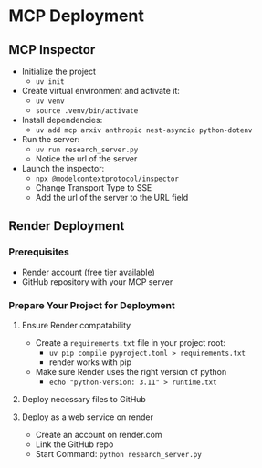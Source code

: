 # MCP Deployment

## MCP Inspector

- Initialize the project
    - `uv init`
- Create virtual environment and activate it:
    - `uv venv`
    - `source .venv/bin/activate`
- Install dependencies:
    - `uv add mcp arxiv anthropic nest-asyncio python-dotenv`
- Run the server:
    - `uv run research_server.py`
    - Notice the url of the server
- Launch the inspector:
    - `npx @modelcontextprotocol/inspector`
    - Change Transport Type to SSE
    - Add the url of the server to the URL field

## Render Deployment

### Prerequisites
- Render account (free tier available)
- GitHub repository with your MCP server

### Prepare Your Project for Deployment

1. Ensure Render compatability
    - Create a `requirements.txt` file in your project root:
        - `uv pip compile pyproject.toml > requirements.txt`
        - render works with pip
    - Make sure Render uses the right version of python
        - `echo "python-version: 3.11" > runtime.txt`

2. Deploy necessary files to GitHub

3. Deploy as a web service on render
    - Create an account on render.com
    - Link the GitHub repo
    - Start Command: `python research_server.py`
